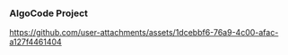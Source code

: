 ### AlgoCode Project

https://github.com/user-attachments/assets/1dcebbf6-76a9-4c00-afac-a127f4461404

